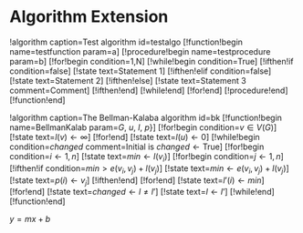# Algorithm Extension

!algorithm caption=Test algorithm id=testalgo
[!function!begin name=testfunction param=a]
[!procedure!begin name=testprocedure param=b]
[!for!begin condition=1,N]
[!while!begin condition=True]
[!ifthen!if condition=false]
[!state text=Statement 1]
[!ifthen!elif condition=false]
[!state text=Statement 2]
[!ifthen!else]
[!state text=Statement 3 comment=Comment]
[!ifthen!end]
[!while!end]
[!for!end]
[!procedure!end]
[!function!end]

!algorithm caption=The Bellman-Kalaba algorithm id=bk
[!function!begin name=BellmanKalab param=$G$, $u$, $l$, $p$}]
[!for!begin condition=$v\in V(G)$]
[!state text=$l(v) \leftarrow \infty$]
[!for!end]
[!state text=$l(u) \leftarrow 0$]
[!while!begin condition=$changed$ comment=Initial is $changed \leftarrow \text{True}$]
[!for!begin condition=$i \leftarrow 1, n$]
[!state text=$min \leftarrow l(v_i)$]
[!for!begin condition=$j \leftarrow 1, n$]
[!ifthen!if condition=$min > e(v_i, v_j) + l(v_j)$]
[!state text=$min \leftarrow e(v_i, v_j) + l(v_j)$]
[!state text=$p(i) \leftarrow v_j$]
[!ifthen!end]
[!for!end]
[!state text=$l’(i) \leftarrow min$]
[!for!end]
[!state text=$changed \leftarrow l \not= l’$]
[!state text=$l \leftarrow l’$]
[!while!end]
[!function!end]

$y = mx + b$

